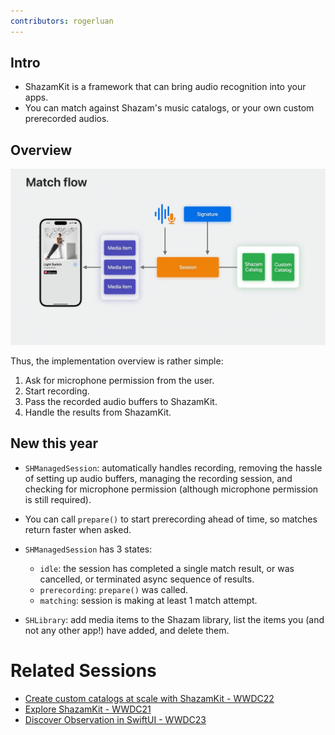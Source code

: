 ```yaml
---
contributors: rogerluan
---
```


## Intro

- ShazamKit is a framework that can bring audio recognition into your apps.
- You can match against Shazam's music catalogs, or your own custom prerecorded audios.

## Overview

![ShazamKit match flow][match]

Thus, the implementation overview is rather simple:

1. Ask for microphone permission from the user.
2. Start recording.
3. Pass the recorded audio buffers to ShazamKit.
4. Handle the results from ShazamKit.

## New this year

- `SHManagedSession`: automatically handles recording, removing the hassle of setting up audio buffers, managing the recording session, and checking for microphone permission (although microphone permission is still required).
- You can call `prepare()` to start prerecording ahead of time, so matches return faster when asked.
- `SHManagedSession` has 3 states:
    - `idle`: the session has completed a single match result, or was cancelled, or terminated async sequence of results.
    - `prerecording`: `prepare()` was called.
    - `matching`: session is making at least 1 match attempt.

- `SHLibrary`: add media items to the Shazam library, list the items you (and not any other app!) have added, and delete them.

# Related Sessions

- [Create custom catalogs at scale with ShazamKit - WWDC22]()
- [Explore ShazamKit - WWDC21]()
- [Discover Observation in SwiftUI - WWDC23]()

[match]: ../../../images/notes/wwdc23/10051/match.png
